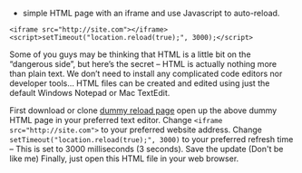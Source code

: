 - simple HTML page with an iframe and use Javascript to auto-reload.

`<iframe src="http://site.com"></iframe>`
`<script>setTimeout("location.reload(true);", 3000);</script>`

Some of you guys may be thinking that HTML is a little bit on the “dangerous side”, but here’s the secret – HTML is actually nothing more than plain text. We don’t need to install any complicated code editors nor developer tools… HTML files can be created and edited using just the default Windows Notepad or Mac TextEdit.

First download or clone <a href="https://github.com/VoltDevelopment/Auto-Refresh/blob/main/AutoRefresh.html" target="_blank" rel="noopener noreferrer">dummy reload page</a>
open up the above dummy HTML page in your preferred text editor.
Change `<iframe src="http://site.com">` to your preferred website address.
Change `setTimeout("location.reload(true);", 3000)` to your preferred refresh time – This is set to 3000 milliseconds (3 seconds).
Save the update (Don't be like me)
Finally, just open this HTML file in your web browser.

